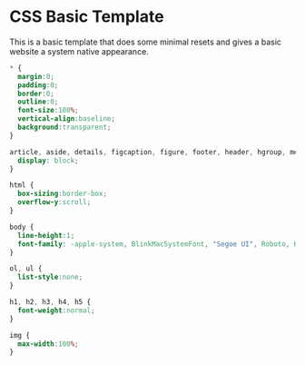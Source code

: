# CSS Basic Template

This is a basic template that does some minimal resets and gives a basic website a system native appearance.

```css
* {
  margin:0;
  padding:0;
  border:0;
  outline:0;
  font-size:100%;
  vertical-align:baseline;
  background:transparent;
}

article, aside, details, figcaption, figure, footer, header, hgroup, menu, nav, section {
  display: block;
}

html {
  box-sizing:border-box;
  overflow-y:scroll;
}

body {
  line-height:1;
  font-family: -apple-system, BlinkMacSystemFont, "Segoe UI", Roboto, Helvetica, Arial, sans-serif, "Apple Color Emoji", "Segoe UI Emoji", "Segoe UI Symbol";
}

ol, ul {
  list-style:none;
}

h1, h2, h3, h4, h5 {
  font-weight:normal; 
}

img {
  max-width:100%;
}

```
  
